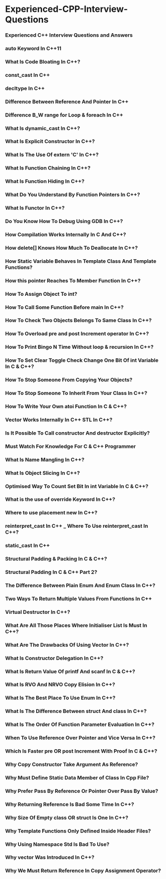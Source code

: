 # Experienced-CPP-Interview-Questions

### Experienced C++ Interview Questions and Answers

### auto Keyword In C++11

### What Is Code Bloating In C++?

### const_cast In C++

### decltype In C++

### Difference Between Reference And Pointer In C++

### Difference B_W range for Loop & foreach In C++

### What Is dynamic_cast In C++?

### What Is Explicit Constructor In C++?

### What Is The Use Of extern 'C' In C++?

### What Is Function Chaining In C++?

### What Is Function Hiding In C++?

### What Do You Understand By Function Pointers In C++?

### What Is Functor In C++?

### Do You Know How To Debug Using GDB In C++?

### How Compilation Works Internally In C And C++?

### How delete[] Knows How Much To Deallocate In C++?

### How Static Variable Behaves In Template Class And Template Functions?

### How this pointer Reaches To Member Function In C++?

### How To Assign Object To int?

### How To Call Some Function Before main In C++?

### How To Check Two Objects Belongs To Same Class In C++?

### How To Overload pre and post Increment operator In C++?

### How To Print Bingo N Time Without loop & recursion In C++?

### How To Set Clear Toggle Check Change One Bit Of int Variable In C & C++?

### How To Stop Someone From Copying Your Objects?

### How To Stop Someone To Inherit From Your Class In C++?

### How To Write Your Own atoi Function In C & C++?

###  Vector Works Internally In C++ STL In C++?

### Is It Possible To Call constructor And destructor Explicitly?

### Must Watch For Knowledge For C & C++ Programmer

### What Is Name Mangling In C++?

### What Is Object Slicing In C++?

### Optimised Way To Count Set Bit In int Variable In C & C++?

### What is the use of override Keyword In C++?

### Where to use placement new In C++?

### reinterpret_cast In C++ _ Where To Use reinterpret_cast In C++?

### static_cast In C++

### Structural Padding & Packing In C & C++?

### Structural Padding In C & C++ Part 2?

### The Difference Between Plain Enum And Enum Class In C++?

### Two Ways To Return Multiple Values From Functions In C++

### Virtual Destructor In C++?

### What Are All Those Places Where Initialiser List Is Must In C++?

### What Are The Drawbacks Of Using Vector In C++?

### What Is Constructor Delegation In C++?

### What Is Return Value Of printf And scanf In C & C++?

### What Is RVO And NRVO Copy Elision In C++?

### What Is The Best Place To Use Enum In C++?

### What Is The Difference Between struct And class In C++?

### What Is The Order Of Function Parameter Evaluation In C++?

### When To Use Reference Over Pointer and Vice Versa In C++?

### Which Is Faster pre OR post Increment With Proof In C & C++?

### Why Copy Constructor Take Argument As Reference?

### Why Must Define Static Data Member of Class In Cpp File?

### Why Prefer Pass By Reference Or Pointer Over Pass By Value?

### Why Returning Reference Is Bad Some Time In C++?

### Why Size Of Empty class OR struct Is One In C++?

### Why Template Functions Only Defined Inside Header Files?

### Why Using Namespace Std Is Bad To Use?

### Why vector Was Introduced In C++?

### Why We Must Return Reference In Copy Assignment Operator?
